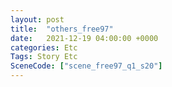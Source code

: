 ```yaml
---
layout: post
title:  "others_free97"
date:   2021-12-19 04:00:00 +0000
categories: Etc
Tags: Story Etc
SceneCode: ["scene_free97_q1_s20"]
---
```

